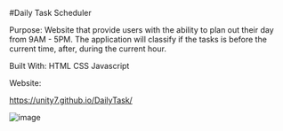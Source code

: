 #Daily Task Scheduler

Purpose:
Website that provide users with the ability to plan out their day from 9AM - 5PM. The application will classify if the tasks is before the current time, after, during the current hour.

Built With:
HTML
CSS
Javascript

Website:

https://unity7.github.io/DailyTask/

![image](https://user-images.githubusercontent.com/44449168/111919253-45e65980-8a46-11eb-88c2-6e555021024f.png)
